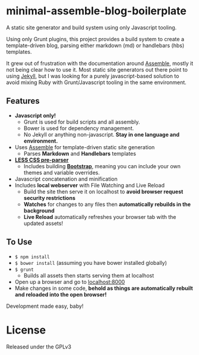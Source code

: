 # minimal-assemble-blog-boilerplate

A static site generator and build system using only Javascript tooling.

Using only Grunt plugins, this project provides a build system to create a template-driven blog, parsing
either markdown (md) or handlebars (hbs) templates.

It grew out of frustration with the documentation around [Assemble](http://assemble.io/), mostly it not being clear
how to use it.  Most static site generators out there point to using [Jekyll](https://rubygems.org/gems/jekyll),
but I was looking for a purely javascript-based solution to avoid mixing Ruby with Grunt/Javascript tooling in the
same environment.

## Features
- **Javascript only!**
    - Grunt is used for build scripts and all assembly.
    - Bower is used for dependency management.
    - No Jekyll or anything non-javascript.  **Stay in one language and environment.**
- Uses [Assemble](http://assemble.io/) for template-driven static site generation
    - Parses **Markdown** and **Handlebars** templates
- **[LESS CSS pre-parser](http://lesscss.org/)**
    - Includes building **[Bootstrap](http://getbootstrap.com/)**, meaning you can include your own themes and variable
      overrides.
- Javascript concatenation and minification
- Includes **local webserver** with File Watching and Live Reload
    - Build the site then serve it on localhost to **avoid browser request security restrictions**
    - **Watches** for changes to any files then **automatically rebuilds in the background**
    - **Live Reload** automatically refreshes your browser tab with the updated assets!

## To Use
- `$ npm install`
- `$ bower install` (assuming you have bower installed globally)
- `$ grunt`
    - Builds all assets then starts serving them at localhost
- Open up a browser and go to [localhost:8000](http://localhost:8000)
- Make changes in some code, **behold as things are automatically rebuilt and reloaded into the open browser!**

Development made easy, baby!

# License
Released under the GPLv3